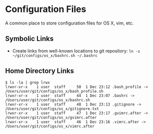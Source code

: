 Configuration Files
===================
A common place to store configuration files for OS X, vim, etc.

## Symbolic Links
  * Create links from well-known locations to git repository: `ln -s ~/git/configs/os_x/bashrc.sh ~/.bashrc`


## Home Directory Links

    $ ls -la | grep lrwx
    lrwxr-xr-x    1 user  staff     50  1 Dec 23:12 .bash_profile -> /Users/user/git/configs/os_x/bash_profile.sh
    lrwxr-xr-x    1 user  staff     44  1 Dec 23:07 .bashrc -> /Users/user/git/configs/os_x/bashrc.sh
    lrwxr-xr-x    1 user  staff     48  1 Dec 23:13 .gitignore -> /Users/user/git/configs/os_x/gitignore.txt
    lrwxr-xr-x    1 user  staff     47  1 Dec 23:17 .gvimrc.after -> /Users/user/git/configs/os_x/gvimrc.after
    lrwxr-xr-x    1 user  staff     46  1 Dec 23:16 .vimrc.after -> /Users/user/git/configs/os_x/vimrc.after
